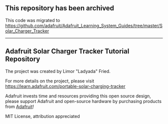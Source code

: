 ## This repository has been archived

This code was migrated to https://github.com/adafruit/Adafruit_Learning_System_Guides/tree/master/Solar_Charger_Tracker

----------------------------------

## Adafruit Solar Charger Tracker Tutorial Repository

The project was created by Limor "Ladyada" Fried.

For more details on the project, please visit https://learn.adafruit.com/portable-solar-charging-tracker

Adafruit invests time and resources providing this open source design, 
please support Adafruit and open-source hardware by purchasing products from [Adafruit](https://www.adafruit.com)!

MIT License, attribution appreciated
